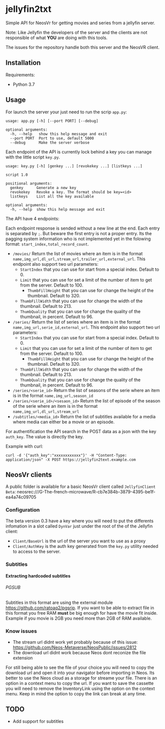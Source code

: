 # jellyfin2txt

Simple API for NeosVr for getting movies and series from a jellyfin server.

Note: Like Jellyfin the developers of the server and the clients are not
responsible of what **YOU** are doing with this tools.

The issues for the repository handle both this server and the NeosVR client.

## Installation

Requirements:

* Python 3.7

## Usage

For launch the server your just need to run the scrip `app.py`:

```
usage: app.py [-h] [--port PORT] [--debug]

optional arguments:
  -h, --help   show this help message and exit
  --port PORT  Port to use, default 5000
  --debug      Make the server verbose
```

Each endpoint of the API is currently lock behind a key you can manage with
the little script `key.py`.

```
usage: key.py [-h] [genkey ...] [revokekey ...] [listkeys ...]

script 1.0

positional arguments:
  genkey      Generate a new key
  revokekey   Revoke a key. The format should be key=<id>
  listkeys    List all the key available

optional arguments:
  -h, --help  show this help message and exit
```

The API have 4 endpoints:

Each endpoint response is sended without a new line at the end. Each entry
is separated by `;`. But beware the first entry is not a proper entry. Its
the pagging system information who is not implemented yet in the folowing
format: `start_index,total_record_count`.

* `/movies/` Return the list of movies where an item is in the format `name,img_url,dl_url,stream_url,trailer_url,external_url`. This endpoint also support two url parameters:
	* `StartIndex` that you can use for start from a special index. Default to 0.
	* `Limit` that you can use for set a limit of the number of item to get from the server. Default to 100.
        * `ThumbFillHeight` that you can use for change the height of the thumbnail. Default to 320.
	* `ThumbFillWidth` that you can use for change the width of the thumbnail. Default to 213.
	* `ThumbQuality` that you can use for change the quality of the thumbnail, in percent. Default to 96.
* `/series/` Return the list of series where an item is in the format `name,img_url,serie_id,external_url`. This endpoint also support two url parameters:
	* `StartIndex` that you can use for start from a special index. Default to 0.
	* `Limit` that you can use for set a limit of the number of item to get from the server. Default to 100.
        * `ThumbFillHeight` that you can use for change the height of the thumbnail. Default to 320.
	* `ThumbFillWidth` that you can use for change the width of the thumbnail. Default to 213.
	* `ThumbQuality` that you can use for change the quality of the thumbnail, in percent. Default to 96.
* `/series/<serie_id>` Return the list of seasons of the serie where an item is in the format `name,img_url,season_id`
* `/series/<serie_id>/<sesaon_id>` Return the list of episode of the season of the serie where an item is in the format
  `name,img_url,dl_url,stream_url`
* `/subtitles/<media_id>` Return the list of subtitles available for a media where media can either be a movie or an episode.

For authentification the API search in the POST data as a json with the key `auth_key`. The value is
directly the key.

Example with curl:

```
curl -d '{"auth_key":"xxxxxxxxxxxx"}' -H "Content-Type: application/json" -X POST https://jellyfin2text.example.com
```

## NeosVr clients

A public folder is available for a basic NeosVr client called `JellyfinClient Beta`:
neosrec:///G-The-french-microwave/R-cb7e384b-3879-4395-be1f-ea4a74c09705

### Configuration

The beta version 0.3 have a key where you will need to put the differents
infomation in a slot called `DynVar` just under the root of the of the Jellyfin client:
- `Client/BaseUrl` is the url of the server you want to use as a proxy
- `Client/AuthKey` is the auth key generated from the `key.py` utility needed
  to access to the server.

### Subtitles

#### Extracting hardcoded subtitles

###### PGSUB

Subtitles in this format are using the external module https://github.com/ratoaq2/pgsrip.
If you want to be able to extract file in this format you free RAM **must** be big enough
for have the movie fit inside. Example if you movie is 2GB you need more than 2GB of RAM
available.

### Know issues

- The stream url didnt work yet probably because of this issue: https://github.com/Neos-Metaverse/NeosPublic/issues/2812
- The download url didnt work because Neos dont reconize the file extension

For still being able to see the file of your choice you will need to copy the
download url and open it into your navigator before importing in Neos. Its
better to use the Neos cloud as a storage for streame your file. There is an
option in a context menu to copy the url. If you want to save the cassette you
will need to remove the InventoryLink using the option on the context menu.
Keep in mind the option to copy the link can break at any time.

## TODO

* Add support for subtitles
